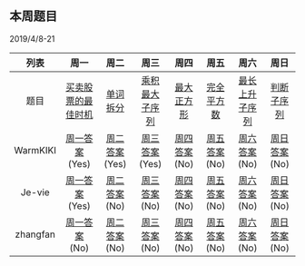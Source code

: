 ## 本周题目 
2019/4/8-21     

|列表|周一	    |周二	    |周三	    |周四	    |周五	    |周六	    |周日	    |
|:-:  |:-:        |:-:         |:-:         |:-:          |:-:         |:-:     |:-:         |
|题目 | [买卖股票的最佳时机](https://leetcode-cn.com/problems/best-time-to-buy-and-sell-stock)    |[单词拆分](https://leetcode-cn.com/problems/word-break)       |[乘积最大子序列](https://leetcode-cn.com/problems/maximum-product-subarray)       |[最大正方形](https://leetcode-cn.com/problems/maximal-square)       |[完全平方数](https://leetcode-cn.com/problems/perfect-squares)       |[最长上升子序列](https://leetcode-cn.com/problems/longest-increasing-subsequence)       |[判断子序列](https://leetcode-cn.com/problems/is-subsequence)|
|WarmKIKI|  [周一答案](https://leetcode-cn.com/submissions/detail/20552766/)(Yes)    |[周二答案](https://leetcode-cn.com/submissions/detail/12738761/)(Yes)   |[周三答案](https://leetcode-cn.com/submissions/detail/20555343/)(Yes)|    [周四答案]()(No)    |[周五答案]()(No)   |[周六答案]()(No)   |[周日答案]()(No)|
|Je-vie|  [周一答案](https://leetcode-cn.com/submissions/detail/19804672/)(Yes)    |[周二答案]()(No)   |[周三答案]()(No)|    [周四答案]()(No)    |[周五答案]()(No)   |[周六答案]()(No)   |[周日答案]()(No)|
|zhangfan|  [周一答案]()(No)    |[周二答案]()(No)   |[周三答案]()(No)|    [周四答案]()(No)    |[周五答案]()(No)   |[周六答案]()(No)   |[周日答案]()(No)|

